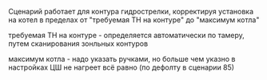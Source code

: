 Сценарий работает для контура гидрострелки, корректируя установка на котел в пределах от "требуемая ТН на контуре" до "максимум котла"

требуемая ТН на контуре - определяется автоматически по тамеру, путем сканирования зонльных контуров

максимум котла - надо указать ручками, но больше чем указно в настройках ЦШ не нагреет всё равно (по дефолту в сценарии 85)
